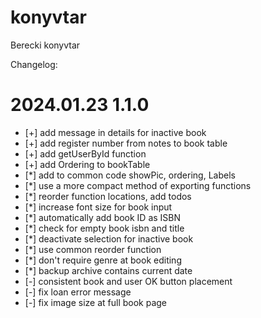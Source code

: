 # konyvtar

Berecki konyvtar

Changelog:

# 2024.01.23 1.1.0

- [+] add message in details for inactive book
- [+] add register number from notes to book table
- [+] add getUserById function
- [+] add Ordering to bookTable
- [*] add to common code showPic, ordering, Labels
- [*] use a more compact method of exporting functions
- [*] reorder function locations, add todos
- [*] increase font size for book input
- [*] automatically add book ID as ISBN
- [*] check for empty book isbn and title
- [*] deactivate selection for inactive book
- [*] use common reorder function
- [*] don't require genre at book editing
- [*] backup archive contains current date
- [-] consistent book and user OK button placement
- [-] fix loan error message
- [-] fix image size at full book page
